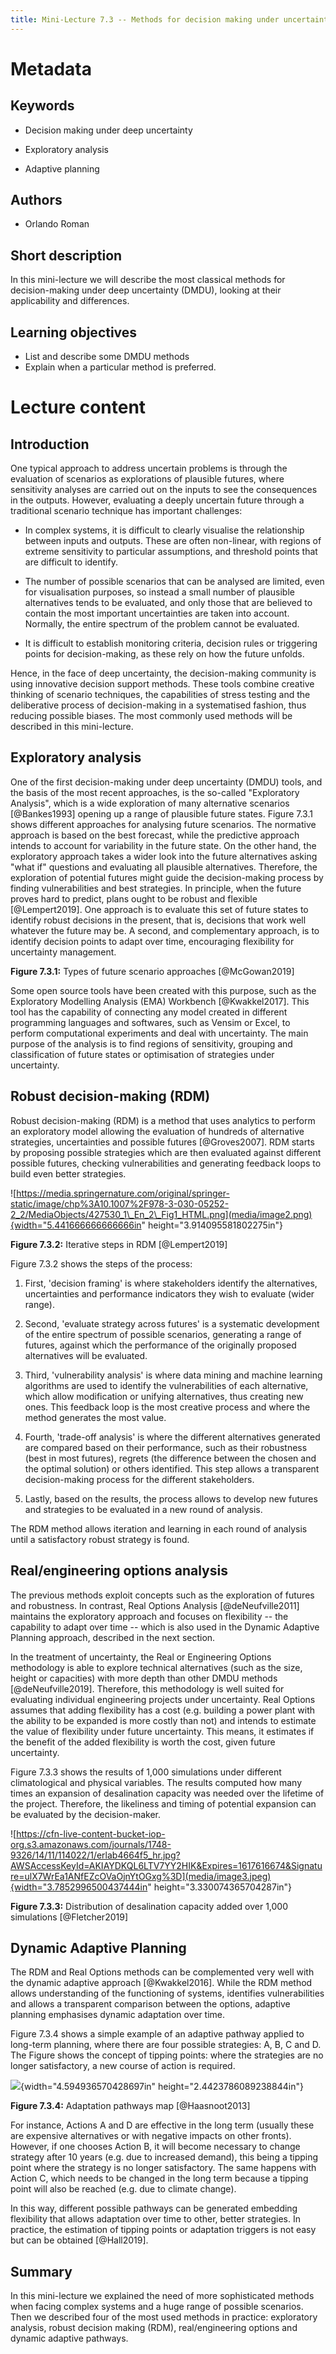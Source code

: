 ```yaml
---
title: Mini-Lecture 7.3 -- Methods for decision making under uncertainty
---
```


# Metadata 

## Keywords

-   Decision making under deep uncertainty

-   Exploratory analysis

-   Adaptive planning

## Authors

-   Orlando Roman

## Short description

In this mini-lecture we will describe the most classical methods for
decision-making under deep uncertainty (DMDU), looking at their
applicability and differences.

## Learning objectives 

-   List and describe some DMDU methods
-   Explain when a particular method is preferred.

# Lecture content 

## Introduction

One typical approach to address uncertain problems is through the
evaluation of scenarios as explorations of plausible futures, where
sensitivity analyses are carried out on the inputs to see the
consequences in the outputs. However, evaluating a deeply uncertain
future through a traditional scenario technique has important
challenges:

-   In complex systems, it is difficult to clearly visualise the
    relationship between inputs and outputs. These are often non-linear,
    with regions of extreme sensitivity to particular assumptions, and
    threshold points that are difficult to identify.

-   The number of possible scenarios that can be analysed are limited,
    even for visualisation purposes, so instead a small number of
    plausible alternatives tends to be evaluated, and only those that
    are believed to contain the most important uncertainties are taken
    into account. Normally, the entire spectrum of the problem cannot be
    evaluated.

-   It is difficult to establish monitoring criteria, decision rules or
    triggering points for decision-making, as these rely on how the
    future unfolds.

Hence, in the face of deep uncertainty, the decision-making community is
using innovative decision support methods. These tools combine creative
thinking of scenario techniques, the capabilities of stress testing and
the deliberative process of decision-making in a systematised fashion,
thus reducing possible biases. The most commonly used methods will be
described in this mini-lecture.

## Exploratory analysis

One of the first decision-making under deep uncertainty (DMDU) tools,
and the basis of the most recent approaches, is the so-called
"Exploratory Analysis", which is a wide exploration of many alternative
scenarios [@Bankes1993] opening up a range of plausible future
states. Figure 7.3.1 shows different approaches for analysing future
scenarios. The normative approach is based on the best forecast, while
the predictive approach intends to account for variability in the future
state. On the other hand, the exploratory approach takes a wider look
into the future alternatives asking "what if" questions and evaluating
all plausible alternatives. Therefore, the exploration of potential
futures might guide the decision-making process by finding
vulnerabilities and best strategies. In principle, when the future
proves hard to predict, plans ought to be robust and flexible
[@Lempert2019]. One approach is to evaluate this set of future states
to identify robust decisions in the present, that is, decisions that
work well whatever the future may be. A second, and complementary
approach, is to identify decision points to adapt over time, encouraging
flexibility for uncertainty management.

**Figure 7.3.1:** Types of future scenario approaches [@McGowan2019]

Some open source tools have been created with this purpose, such as the
Exploratory Modelling Analysis (EMA) Workbench [@Kwakkel2017]. This
tool has the capability of connecting any model created in different
programming languages and softwares, such as Vensim or Excel, to perform
computational experiments and deal with uncertainty. The main purpose of
the analysis is to find regions of sensitivity, grouping and
classification of future states or optimisation of strategies under
uncertainty.

## Robust decision-making (RDM)

Robust decision-making (RDM) is a method that uses analytics to perform
an exploratory model allowing the evaluation of hundreds of alternative
strategies, uncertainties and possible futures [@Groves2007]. RDM
starts by proposing possible strategies which are then evaluated against
different possible futures, checking vulnerabilities and generating
feedback loops to build even better strategies.

![https://media.springernature.com/original/springer-static/image/chp%3A10.1007%2F978-3-030-05252-2_2/MediaObjects/427530_1\_En_2\_Fig1_HTML.png](media/image2.png){width="5.441666666666666in"
height="3.914095581802275in"}

**Figure 7.3.2:** Iterative steps in RDM [@Lempert2019]

Figure 7.3.2 shows the steps of the process:

1.  First, 'decision framing' is where stakeholders identify the
    alternatives, uncertainties and performance indicators they wish to
    evaluate (wider range).

2.  Second, 'evaluate strategy across futures' is a systematic
    development of the entire spectrum of possible scenarios, generating
    a range of futures, against which the performance of the originally
    proposed alternatives will be evaluated.

3.  Third, 'vulnerability analysis' is where data mining and machine
    learning algorithms are used to identify the vulnerabilities of each
    alternative, which allow modification or unifying alternatives, thus
    creating new ones. This feedback loop is the most creative process
    and where the method generates the most value.

4.  Fourth, 'trade-off analysis' is where the different alternatives
    generated are compared based on their performance, such as their
    robustness (best in most futures), regrets (the difference between
    the chosen and the optimal solution) or others identified. This step
    allows a transparent decision-making process for the different
    stakeholders.

5.  Lastly, based on the results, the process allows to develop new
    futures and strategies to be evaluated in a new round of analysis.

The RDM method allows iteration and learning in each round of analysis
until a satisfactory robust strategy is found.

## Real/engineering options analysis

The previous methods exploit concepts such as the exploration of futures
and robustness. In contrast, Real Options Analysis [@deNeufville2011]
maintains the exploratory approach and focuses on flexibility -- the
capability to adapt over time -- which is also used in the Dynamic
Adaptive Planning approach, described in the next section.

In the treatment of uncertainty, the Real or Engineering Options
methodology is able to explore technical alternatives (such as the size,
height or capacities) with more depth than other DMDU methods
[@deNeufville2019]. Therefore, this methodology is well suited for
evaluating individual engineering projects under uncertainty. Real
Options assumes that adding flexibility has a cost (e.g. building a
power plant with the ability to be expanded is more costly than not) and
intends to estimate the value of flexibility under future uncertainty.
This means, it estimates if the benefit of the added flexibility is
worth the cost, given future uncertainty.

Figure 7.3.3 shows the results of 1,000 simulations under different
climatological and physical variables. The results computed how many
times an expansion of desalination capacity was needed over the lifetime
of the project. Therefore, the likeliness and timing of potential
expansion can be evaluated by the decision-maker.

![https://cfn-live-content-bucket-iop-org.s3.amazonaws.com/journals/1748-9326/14/11/114022/1/erlab4664f5_hr.jpg?AWSAccessKeyId=AKIAYDKQL6LTV7YY2HIK&Expires=1617616674&Signature=ulX7WrEa1ANfEZcOVaOjnYtOGxg%3D](media/image3.jpeg){width="3.7852996500437444in"
height="3.330074365704287in"}

**Figure 7.3.3:** Distribution of desalination capacity added over 1,000
simulations [@Fletcher2019]

## Dynamic Adaptive Planning

The RDM and Real Options methods can be complemented very well with the
dynamic adaptive approach [@Kwakkel2016]. While the RDM method allows
understanding of the functioning of systems, identifies vulnerabilities
and allows a transparent comparison between the options, adaptive
planning emphasises dynamic adaptation over time.

Figure 7.3.4 shows a simple example of an adaptive pathway applied to
long-term planning, where there are four possible strategies: A, B, C
and D. The Figure shows the concept of tipping points: where the
strategies are no longer satisfactory, a new course of action is
required.

![](media/image4.png){width="4.594936570428697in"
height="2.4423786089238844in"}

**Figure 7.3.4:** Adaptation pathways map [@Haasnoot2013]

For instance, Actions A and D are effective in the long term (usually
these are expensive alternatives or with negative impacts on other
fronts). However, if one chooses Action B, it will become necessary to
change strategy after 10 years (e.g. due to increased demand), this
being a tipping point where the strategy is no longer satisfactory. The
same happens with Action C, which needs to be changed in the long term
because a tipping point will also be reached (e.g. due to climate
change).

In this way, different possible pathways can be generated embedding
flexibility that allows adaptation over time to other, better
strategies. In practice, the estimation of tipping points or adaptation
triggers is not easy but can be obtained [@Hall2019].

## Summary 

In this mini-lecture we explained the need of more sophisticated methods
when facing complex systems and a huge range of possible scenarios. Then
we described four of the most used methods in practice: exploratory
analysis, robust decision making (RDM), real/engineering options and
dynamic adaptive pathways.
